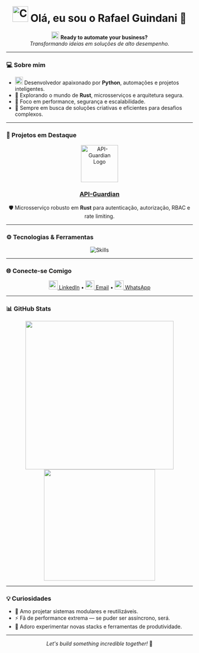 <h1 align="center">
  <img src="https://cdn-icons-png.flaticon.com/128/3891/3891140.png" width="42" alt="Code" />
  Olá, eu sou o Rafael Guindani 👋
</h1>

<p align="center">
  <img src="https://cdn-icons-png.flaticon.com/128/4712/4712222.png" width="21" alt="Bot" />
  <strong>Ready to automate your business?</strong><br>
  <em>Transformando ideias em soluções de alto desempenho.</em>
</p>

---

### 💻 Sobre mim

- <img src="https://cdn-icons-png.flaticon.com/128/1387/1387537.png" width="21" alt="Python" /> Desenvolvedor apaixonado por **Python**, automações e projetos inteligentes.
- 🦀 Explorando o mundo de **Rust**, microsserviços e arquitetura segura.
- 🎯 Foco em performance, segurança e escalabilidade.
- 🧠 Sempre em busca de soluções criativas e eficientes para desafios complexos.

---

### 🚀 Projetos em Destaque

<div align="center">
  <a href="https://github.com/Dmndcode/API-Guardian" target="_blank">
    <img src="[https://cdn.discordapp.com/attachments/1361075362502541483/1392595228287959191/raw.png](https://cdn.discordapp.com/attachments/1361075362502541483/1392595228287959191/raw.png?ex=68701adf&is=686ec95f&hm=68f673c90269bf9bc28c7b78a205fb0789f2a86ba677f54df22e136be378a4e1&)" width="100" alt="API-Guardian Logo"/>
  </a>
  <br/>
  <a href="https://github.com/Dmndcode/API-Guardian" target="_blank">
    <h3><strong>API-Guardian</strong></h3>
  </a>
  <p>🛡️ Microsserviço robusto em <strong>Rust</strong> para autenticação, autorização, RBAC e rate limiting.</p>
</div>

---

### ⚙️ Tecnologias & Ferramentas

<p align="center">
  <img src="https://skillicons.dev/icons?i=python,rust,nodejs,ts,postgres,docker,redis,git,github,vscode,linux" alt="Skills" />
</p>

---

### 🌐 Conecte-se Comigo

<p align="center">
  <a href="https://www.linkedin.com/in/rafaelguindani/" target="_blank"><img src="https://cdn-icons-png.flaticon.com/128/2504/2504923.png" width="24" /> LinkedIn</a> •
  <a href="mailto:rafaelguindani@gmail.com"><img src="https://cdn-icons-png.flaticon.com/128/732/732200.png" width="24" /> Email</a> •
  <a href="https://wa.me/5541995193032"><img src="https://cdn-icons-png.flaticon.com/128/3670/3670051.png" width="24" /> WhatsApp</a>
</p>

---

### 📊 GitHub Stats

<p align="center">
  <img src="https://github-readme-stats.vercel.app/api?username=Dmndcode&show_icons=true&theme=radical" width="400" />
  <img src="https://github-readme-stats.vercel.app/api/top-langs/?username=Dmndcode&layout=compact&theme=radical" width="300" />
</p>

---

### 💡 Curiosidades

- 🧱 Amo projetar sistemas modulares e reutilizáveis.
- ⚡ Fã de performance extrema — se puder ser assíncrono, será.
- 🧪 Adoro experimentar novas stacks e ferramentas de produtividade.

---

<p align="center">
  <em>Let's build something incredible together!</em> 🚀
</p>
